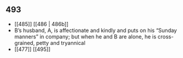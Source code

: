 ## 493
- [[485]] [[486 | 486b]] 
- B’s husband, A, is affectionate and kindly and puts on his “Sunday manners” in company; but when he and B are alone, he is cross-grained, petty and tryannical
- [[477]] [[495]] 

